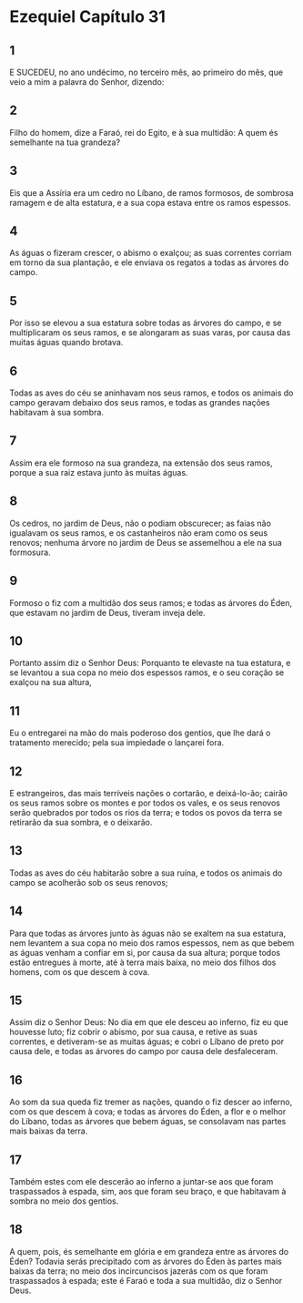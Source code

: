 # Ezequiel Capítulo 31

## 1
E SUCEDEU, no ano undécimo, no terceiro mês, ao primeiro do mês, que veio a mim a palavra do Senhor, dizendo:

## 2
Filho do homem, dize a Faraó, rei do Egito, e à sua multidão: A quem és semelhante na tua grandeza?

## 3
Eis que a Assíria era um cedro no Líbano, de ramos formosos, de sombrosa ramagem e de alta estatura, e a sua copa estava entre os ramos espessos.

## 4
As águas o fizeram crescer, o abismo o exalçou; as suas correntes corriam em torno da sua plantação, e ele enviava os regatos a todas as árvores do campo.

## 5
Por isso se elevou a sua estatura sobre todas as árvores do campo, e se multiplicaram os seus ramos, e se alongaram as suas varas, por causa das muitas águas quando brotava.

## 6
Todas as aves do céu se aninhavam nos seus ramos, e todos os animais do campo geravam debaixo dos seus ramos, e todas as grandes nações habitavam à sua sombra.

## 7
Assim era ele formoso na sua grandeza, na extensão dos seus ramos, porque a sua raiz estava junto às muitas águas.

## 8
Os cedros, no jardim de Deus, não o podiam obscurecer; as faias não igualavam os seus ramos, e os castanheiros não eram como os seus renovos; nenhuma árvore no jardim de Deus se assemelhou a ele na sua formosura.

## 9
Formoso o fiz com a multidão dos seus ramos; e todas as árvores do Éden, que estavam no jardim de Deus, tiveram inveja dele.

## 10
Portanto assim diz o Senhor Deus: Porquanto te elevaste na tua estatura, e se levantou a sua copa no meio dos espessos ramos, e o seu coração se exalçou na sua altura,

## 11
Eu o entregarei na mão do mais poderoso dos gentios, que lhe dará o tratamento merecido; pela sua impiedade o lançarei fora.

## 12
E estrangeiros, das mais terríveis nações o cortarão, e deixá-lo-ão; cairão os seus ramos sobre os montes e por todos os vales, e os seus renovos serão quebrados por todos os rios da terra; e todos os povos da terra se retirarão da sua sombra, e o deixarão.

## 13
Todas as aves do céu habitarão sobre a sua ruína, e todos os animais do campo se acolherão sob os seus renovos;

## 14
Para que todas as árvores junto às águas não se exaltem na sua estatura, nem levantem a sua copa no meio dos ramos espessos, nem as que bebem as águas venham a confiar em si, por causa da sua altura; porque todos estão entregues à morte, até à terra mais baixa, no meio dos filhos dos homens, com os que descem à cova.

## 15
Assim diz o Senhor Deus: No dia em que ele desceu ao inferno, fiz eu que houvesse luto; fiz cobrir o abismo, por sua causa, e retive as suas correntes, e detiveram-se as muitas águas; e cobri o Líbano de preto por causa dele, e todas as árvores do campo por causa dele desfaleceram.

## 16
Ao som da sua queda fiz tremer as nações, quando o fiz descer ao inferno, com os que descem à cova; e todas as árvores do Éden, a flor e o melhor do Líbano, todas as árvores que bebem águas, se consolavam nas partes mais baixas da terra.

## 17
Também estes com ele descerão ao inferno a juntar-se aos que foram traspassados à espada, sim, aos que foram seu braço, e que habitavam à sombra no meio dos gentios.

## 18
A quem, pois, és semelhante em glória e em grandeza entre as árvores do Éden? Todavia serás precipitado com as árvores do Éden às partes mais baixas da terra; no meio dos incircuncisos jazerás com os que foram traspassados à espada; este é Faraó e toda a sua multidão, diz o Senhor Deus.

